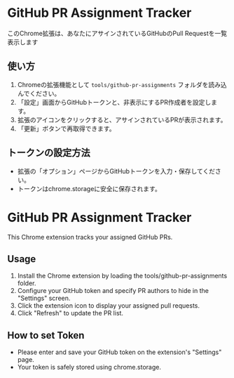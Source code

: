 # GitHub PR Assignment Tracker

このChrome拡張は、あなたにアサインされているGitHubのPull Requestを一覧表示します


## 使い方

1. Chromeの拡張機能として `tools/github-pr-assignments` フォルダを読み込んでください。
2. 「設定」画面からGitHubトークンと、非表示にするPR作成者を設定します。
4. 拡張のアイコンをクリックすると、アサインされているPRが表示されます。
3. 「更新」ボタンで再取得できます。

## トークンの設定方法
- 拡張の「オプション」ページからGitHubトークンを入力・保存してください。
- トークンはchrome.storageに安全に保存されます。


# GitHub PR Assignment Tracker

This Chrome extension tracks your assigned GitHub PRs.

## Usage

1. Install the Chrome extension by loading the tools/github-pr-assignments folder.
2. Configure your GitHub token and specify PR authors to hide in the "Settings" screen.
3. Click the extension icon to display your assigned pull requests.
4. Click "Refresh" to update the PR list.

## How to set Token
- Please enter and save your GitHub token on the extension's "Settings" page.
- Your token is safely stored using chrome.storage.